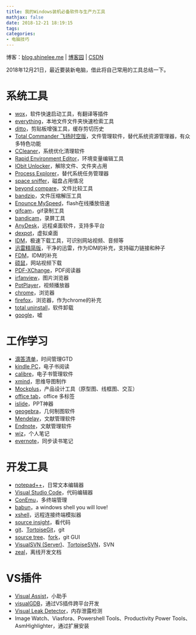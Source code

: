 ```yaml
---
title: 我的Windows装机必备软件与生产力工具
mathjax: false
date: 2018-12-21 18:19:15
tags:
categories:
- 电脑技巧
---
```


博客：[blog.shinelee.me](https://blog.shinelee.me/) | [博客园](https://www.cnblogs.com/shine-lee/) | [CSDN](https://blog.csdn.net/blogshinelee)

2018年12月21日，最近要装新电脑，借此将自己常用的工具总结一下。

# 系统工具
- [wox](http://www.wox.one/)，软件快速启动工具，有翻译等插件
- [everything](http://www.voidtools.com/)，本地文件文件夹快速检索工具
- [ditto](https://ditto-cp.sourceforge.io/)，剪贴板增强工具，缓存剪切历史
- [Total Commander 飞扬时空版](http://blog.sina.com.cn/s/blog_89a729a40102wjwe.html)，文件管理软件，替代系统资源管理器，有众多特色功能
- [CCleaner](http://www.zdfans.com/search.asp?keyword=ccleaner)，系统优化清理软件
- [Rapid Environment Editor](https://www.rapidee.com/en/download)，环境变量编辑工具
- [IObit Unlocker](http://www.rs.iobit.com/en/iobit-unlocker.php)，解除文件、文件夹占用
- [Process Explorer](https://docs.microsoft.com/zh-cn/sysinternals/downloads/process-explorer)，替代系统任务管理器
- [space sniffer](http://www.uderzo.it/main_products/space_sniffer/)，磁盘占用情况
- [beyond compare](http://www.zdfans.com/search.asp?keyword=beyond%20compare)，文件比较工具
- [bandzip](http://www.bandisoft.com/)，文件压缩解压工具
- [Enounce MySpeed](http://zhannei.baidu.com/cse/site?q=Enounce+MySpeed&cc=52pojie.cn&ie=gbk)，flash在线播放倍速
- [gifcam](https://gifcam.en.softonic.com/)，gif录制工具
- [bandicam](http://www.zdfans.com/search.asp?keyword=bandicam)，录屏工具
- [AnyDesk](https://anydesk.com/remote-desktop)，远程桌面软件，支持多平台
- [dexpot](https://www.dexpot.de/)，虚拟桌面
- [IDM](http://www.zdfans.com/search.asp?keyword=IDM)，极速下载工具，可识别网站视频、音频等
- [迅雷精简版](http://dl.xunlei.com/mini.html)，干净的迅雷，作为IDM的补充，支持磁力链接和种子
- [FDM](https://www.freedownloadmanager.org/)，IDM的补充
- [硕鼠](http://www.flvcd.com/)，网站视频下载
- [PDF-XChange](http://www.zdfans.com/search.asp?keyword=PDF-XChange%20Viewer)，PDF阅读器
- [irfanview](https://www.irfanview.com/)，图片浏览器
- [PotPlayer](http://potplayer.daum.net/?lang=zh_CN)，视频播放器
- [chrome](https://www.google.cn/chrome/)，浏览器
- [firefox](http://www.firefox.com.cn/)，浏览器，作为chrome的补充
- [total uninstall](http://www.zdfans.com/search.asp?keyword=total%20uninstall)，软件卸载
- [google](https://github.com/gfw-breaker/ssr-accounts)，嘘

# 工作学习
- [滴答清单](https://www.dida365.com/about/download)，时间管理GTD
- [kindle PC](https://www.amazon.com/kindle-dbs/fd/kcp)，电子书阅读
- [calibre](https://calibre-ebook.com/download_windows)，电子书管理软件
- [xmind](http://www.zdfans.com/search.asp?keyword=xmind)，思维导图制作
- [Mockplus](https://www.mockplus.cn/)，产品设计工具（原型图、线框图、交互）
- [office tab](http://www.zdfans.com/search.asp?keyword=Office%20Tab)，office 多标签
- [islide](https://www.islide.cc/)，PPT神器
- [geogebra](http://www.zdfans.com/search.asp?keyword=geogebra)，几何制图软件
- [Mendelay](https://www.mendeley.com/download-desktop/)，文献管理软件
- [Endnote](http://www.zdfans.com/search.asp?keyword=endnote)，文献管理软件
- [wiz](http://www.wiz.cn/)，个人笔记
- [evernote](https://evernote.com/)，同步读书笔记

# 开发工具
- [notepad++](https://notepad-plus-plus.org/)，日常文本编辑器
- [Visual Studio Code](https://code.visualstudio.com/)，代码编辑器
- [ConEmu](https://conemu.github.io/)，多终端管理
- [babun](http://babun.github.io/)，a windows shell you will love!
- [xshell](http://www.zdfans.com/search.asp?keyword=xshell)，远程连接终端模拟器
- [source insight](http://www.zdfans.com/search.asp?keyword=source%20insight)，看代码
- [git](https://git-scm.com/)、[TortoiseGit](https://tortoisegit.org/download/)，git
- [source tree](https://www.sourcetreeapp.com/)、[fork](https://fork.dev/)，git GUI
- [VisualSVN (Server)](https://www.visualsvn.com/)、[TortoiseSVN](https://tortoisesvn.net/)，SVN
- [zeal](https://zealdocs.org/)，离线开发文档

# VS插件
- [Visual Assist](https://www.chinapyg.com/thread-74596-1-1.html)，小助手
- [visualGDB](http://zhannei.baidu.com/cse/site?q=visualgdb&cc=52pojie.cn&ie=gbk)，通过VS插件跨平台开发
- [Visual Leak Detector](https://kinddragon.github.io/vld/)，内存泄露检测
- Image Watch、Viasfora、Powershell Tools、Productivity Power Tools、AsmHighlighter，通过扩展安装








